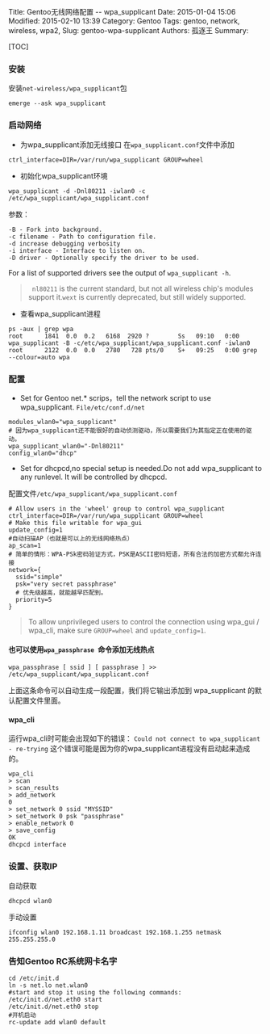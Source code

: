 Title: Gentoo无线网络配置 -- wpa_supplicant
Date: 2015-01-04 15:06
Modified: 2015-02-10 13:39
Category: Gentoo
Tags: gentoo, network, wireless, wpa2,
Slug: gentoo-wpa-supplicant
Authors: 孤逐王
Summary: 

[TOC]

### 安装

安装`net-wireless/wpa_supplicant`包

```
emerge --ask wpa_supplicant
```

### 启动网络

- 为wpa_supplicant添加无线接口
在`wpa_supplicant.conf`文件中添加

```
ctrl_interface=DIR=/var/run/wpa_supplicant GROUP=wheel
```

- 初始化wpa_supplicant环境

```
wpa_supplicant -d -Dnl80211 -iwlan0 -c /etc/wpa_supplicant/wpa_supplicant.conf
```

参数：

```
-B - Fork into background.
-c filename - Path to configuration file.
-d increase debugging verbosity
-i interface - Interface to listen on.
-D driver - Optionally specify the driver to be used.
```

For a list of supported drivers see the output of `wpa_supplicant -h`.

> ` nl80211` is the current standard, but not all wireless chip's modules support it.`wext` is currently deprecated, but still widely supported.

- 查看wpa_supplicant进程

```
ps -aux | grep wpa
root      1841  0.0  0.2   6168  2920 ?        Ss   09:10   0:00 wpa_supplicant -B -c/etc/wpa_supplicant/wpa_supplicant.conf -iwlan0
root      2122  0.0  0.0   2780   728 pts/0    S+   09:25   0:00 grep --colour=auto wpa
```

### 配置

- Set for Gentoo net.* scrips，tell the network script to use wpa_supplicant.
`File/etc/conf.d/net`

```
modules_wlan0="wpa_supplicant"
# 因为wpa_supplicant还不能很好的自动侦测驱动，所以需要我们为其指定正在使用的驱动。
wpa_supplicant_wlan0="-Dnl80211"
config_wlan0="dhcp"
```

- Set for dhcpcd,no special setup is needed.Do not add wpa_supplicant to any runlevel. It will be controlled by dhcpcd.

配置文件`/etc/wpa_supplicant/wpa_supplicant.conf`

```
# Allow users in the 'wheel' group to control wpa_supplicant
ctrl_interface=DIR=/var/run/wpa_supplicant GROUP=wheel
# Make this file writable for wpa_gui
update_config=1
#自动扫描AP（也就是可以上的无线网络热点）
ap_scan=1   
# 简单的情形：WPA-PSk密码验证方式，PSK是ASCII密码短语，所有合法的加密方式都允许连接
network={
  ssid="simple"
  psk="very secret passphrase"
  # 优先级越高，就能越早匹配到。
  priority=5
}
```

> To allow unprivileged users to control the connection using wpa_gui / wpa_cli, make sure `GROUP=wheel` and `update_config=1`.

#### 也可以使用`wpa_passphrase `命令添加无线热点

```
wpa_passphrase [ ssid ] [ passphrase ] >> /etc/wpa_supplicant/wpa_supplicant.conf
```

上面这条命令可以自动生成一段配置，我们将它输出添加到 wpa_supplicant 的默认配置文件里面。

#### wpa_cli

运行wpa_cli时可能会出现如下的错误：
`Could not connect to wpa_supplicant - re-trying`
这个错误可能是因为你的wpa_supplicant进程没有启动起来造成的。

```
wpa_cli
> scan
> scan_results
> add_network
0
> set_network 0 ssid "MYSSID"
> set_network 0 psk "passphrase"
> enable_network 0
> save_config
OK
dhcpcd interface
```

### 设置、获取IP

自动获取
```
dhcpcd wlan0
```
手动设置
```
ifconfig wlan0 192.168.1.11 broadcast 192.168.1.255 netmask 255.255.255.0
```

### 告知Gentoo RC系统网卡名字

```
cd /etc/init.d
ln -s net.lo net.wlan0
#start and stop it using the following commands:
/etc/init.d/net.eth0 start
/etc/init.d/net.eth0 stop
#开机启动
rc-update add wlan0 default
```